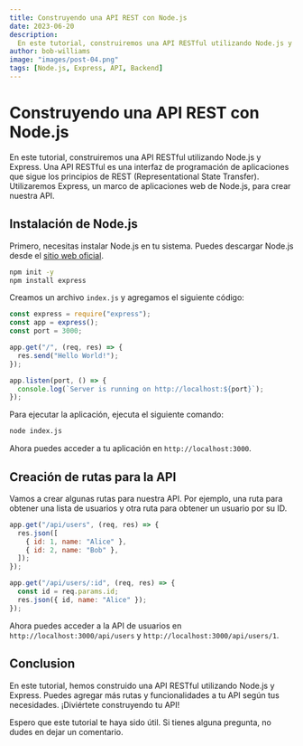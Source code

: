 ```yaml
---
title: Construyendo una API REST con Node.js
date: 2023-06-20
description:
  En este tutorial, construiremos una API RESTful utilizando Node.js y Express.
author: bob-williams
image: "images/post-04.png"
tags: [Node.js, Express, API, Backend]
---
```


# Construyendo una API REST con Node.js

En este tutorial, construiremos una API RESTful utilizando Node.js y Express.
Una API RESTful es una interfaz de programación de aplicaciones que sigue los
principios de REST (Representational State Transfer). Utilizaremos Express, un
marco de aplicaciones web de Node.js, para crear nuestra API.

## Instalación de Node.js

Primero, necesitas instalar Node.js en tu sistema. Puedes descargar Node.js
desde el [sitio web oficial](https://nodejs.org/).

```bash
npm init -y
npm install express
```

Creamos un archivo `index.js` y agregamos el siguiente código:

```javascript
const express = require("express");
const app = express();
const port = 3000;

app.get("/", (req, res) => {
  res.send("Hello World!");
});

app.listen(port, () => {
  console.log(`Server is running on http://localhost:${port}`);
});
```

Para ejecutar la aplicación, ejecuta el siguiente comando:

```bash
node index.js
```

Ahora puedes acceder a tu aplicación en `http://localhost:3000`.

## Creación de rutas para la API

Vamos a crear algunas rutas para nuestra API. Por ejemplo, una ruta para obtener
una lista de usuarios y otra ruta para obtener un usuario por su ID.

```javascript
app.get("/api/users", (req, res) => {
  res.json([
    { id: 1, name: "Alice" },
    { id: 2, name: "Bob" },
  ]);
});

app.get("/api/users/:id", (req, res) => {
  const id = req.params.id;
  res.json({ id, name: "Alice" });
});
```

Ahora puedes acceder a la API de usuarios en `http://localhost:3000/api/users` y
`http://localhost:3000/api/users/1`.

## Conclusion

En este tutorial, hemos construido una API RESTful utilizando Node.js y Express.
Puedes agregar más rutas y funcionalidades a tu API según tus necesidades.
¡Diviértete construyendo tu API!

Espero que este tutorial te haya sido útil. Si tienes alguna pregunta, no dudes
en dejar un comentario.
